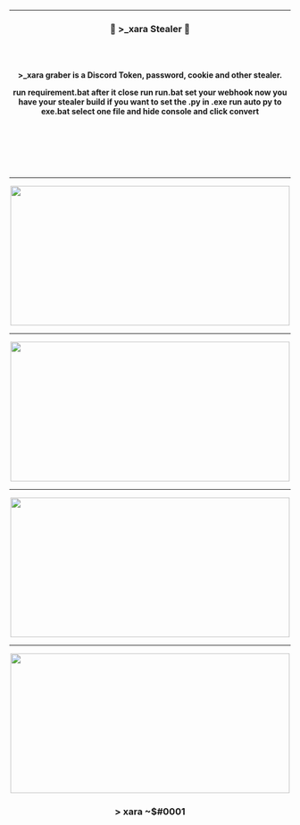 -----

### <p align="center">💨 >_xara Stealer 💨</p>

<br><br>
<p align="center">
<strong>
>_xara graber is a Discord Token, password, cookie and other stealer.
<br>
  

<p align="center">run requirement.bat after it close run run.bat set your webhook now you have your stealer build if you want to set the .py in .exe run auto py to exe.bat select one file and hide console and click convert<p\>
  
<br><br><br>
</strong>
</p>
<br>

-----

<p align="center">
<img src="https://cdn.discordapp.com/attachments/972965986766557215/1047522480069296230/image.png", width="500", height="250">
</p>

-----

<p align="center">
<img src="https://cdn.discordapp.com/attachments/972965986766557215/1053249766512939068/image.png", width="500", height="250">
</p>

-----

<p align="center">
<img src="https://cdn.discordapp.com/attachments/972965986766557215/1053249793339707442/image.png", width="500", height="250">
</p>

-----

<p align="center">
<img src="https://cdn.discordapp.com/attachments/972965986766557215/1053249811157102644/image.png", width="500", height="250">
</p>

</p>


### <p align="center">> xara ~$#0001</p>
